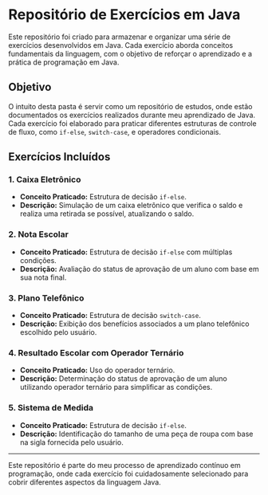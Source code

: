# **Repositório de Exercícios em Java**

Este repositório foi criado para armazenar e organizar uma série de exercícios desenvolvidos em Java. Cada exercício aborda conceitos fundamentais da linguagem, com o objetivo de reforçar o aprendizado e a prática de programação em Java.

## **Objetivo**

O intuito desta pasta é servir como um repositório de estudos, onde estão documentados os exercícios realizados durante meu aprendizado de Java. Cada exercício foi elaborado para praticar diferentes estruturas de controle de fluxo, como `if-else`, `switch-case`, e operadores condicionais.

## **Exercícios Incluídos**

### **1. Caixa Eletrônico**
- **Conceito Praticado:** Estrutura de decisão `if-else`.
- **Descrição:** Simulação de um caixa eletrônico que verifica o saldo e realiza uma retirada se possível, atualizando o saldo.

### **2. Nota Escolar**
- **Conceito Praticado:** Estrutura de decisão `if-else` com múltiplas condições.
- **Descrição:** Avaliação do status de aprovação de um aluno com base em sua nota final.

### **3. Plano Telefônico**
- **Conceito Praticado:** Estrutura de decisão `switch-case`.
- **Descrição:** Exibição dos benefícios associados a um plano telefônico escolhido pelo usuário.

### **4. Resultado Escolar com Operador Ternário**
- **Conceito Praticado:** Uso do operador ternário.
- **Descrição:** Determinação do status de aprovação de um aluno utilizando operador ternário para simplificar as condições.

### **5. Sistema de Medida**
- **Conceito Praticado:** Estrutura de decisão `if-else`.
- **Descrição:** Identificação do tamanho de uma peça de roupa com base na sigla fornecida pelo usuário.

---

Este repositório é parte do meu processo de aprendizado contínuo em programação, onde cada exercício foi cuidadosamente selecionado para cobrir diferentes aspectos da linguagem Java.
